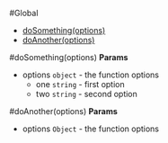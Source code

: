#Global
* [doSomething(options)](#doSomething)
* [doAnother(options)](#doAnother)

<a name="doSomething"></a>
#doSomething(options)
**Params**

- options `object` - the function options
  - one `string` - first option
  - two `string` - second option

<a name="doAnother"></a>
#doAnother(options)
**Params**

- options `Object` - the function options

